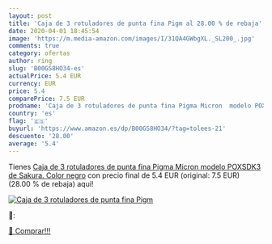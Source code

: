 ```yaml
---
layout: post
title: 'Caja de 3 rotuladores de punta fina Pigm al 28.00 % de rebaja'
date: 2020-04-01 18:45:54
image: 'https://m.media-amazon.com/images/I/31QA4GWbgXL._SL200_.jpg'
comments: true
category: ofertas
author: ring
slug: 'B00GS8HO34-es'
actualPrice: 5.4 EUR
currency: EUR
price: 5.4
comparePrice: 7.5 EUR
prodname: 'Caja de 3 rotuladores de punta fina Pigma Micron  modelo POXSDK3  de Sakura. Color negro'
country: 'es'
flag: '🇪🇸'
buyurl: 'https://www.amazon.es/dp/B00GS8HO34/?tag=tolees-21'
descuento: '28.00'
average: '5.4'
---
```


Tienes [Caja de 3 rotuladores de punta fina Pigma Micron  modelo POXSDK3  de Sakura. Color negro](https://www.amazon.es/dp/B00GS8HO34/?tag=tolees-21) con precio final de  5.4 EUR (original: 7.5 EUR) (28.00 %  de rebaja) aqui!

[![Caja de 3 rotuladores de punta fina Pigm](https://m.media-amazon.com/images/I/31QA4GWbgXL._SL200_.jpg)](https://www.amazon.es/dp/B00GS8HO34/?tag=tolees-21)

🔎:


[🛒 Comprar!!!](https://www.amazon.es/dp/B00GS8HO34/?tag=tolees-21)
